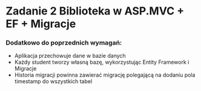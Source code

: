 # Zadanie 2 Biblioteka w ASP.MVC + EF + Migracje

### Dodatkowo do poprzednich wymagań:
- Aplikacja przechowuje dane w bazie danych
- Każdy student tworzy własną bazę, wykorzystując Entity Framework i Migracje
- Historia migracji powinna zawierać migrację polegającą na dodaniu pola timestamp do wszystkich tabel
